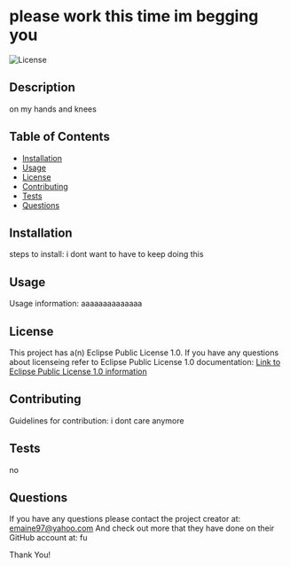 # please work this time im begging you
  ![License](https://img.shields.io/badge/License-EPL_1.0-red.svg)

  ## Description

  on my hands and knees

  ## Table of Contents

  - [Installation](#installation)
  - [Usage](#usage)
  - [License](#license)
  - [Contributing](#contributing)
  - [Tests](#tests)
  - [Questions](#questions)

  ## Installation

  steps to install:
  i dont want to have to keep doing this

  ## Usage 

  Usage information:
  aaaaaaaaaaaaaa

  ## License

  This project has a(n) Eclipse Public License 1.0. 
  If you have any questions about licenseing refer to Eclipse Public License 1.0 documentation: [Link to Eclipse Public License 1.0 information](https://opensource.org/licenses/EPL-1.0) 


  ## Contributing 

  Guidelines for contribution:
  i dont care anymore

  ## Tests 

  no

  ## Questions

  If you have any questions please contact the project creator at: emaine97@yahoo.com
  And check out more that they have done on their GitHub account at: fu

  Thank You!

